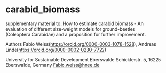 # carabid_biomass
supplementary material to: How to estimate carabid biomass - An evaluation of different size-weight models for ground-beetles (Coleoptera:Carabidae) and a proposition for further improvement.

Authors
Fabio Weiss(https://orcid.org/0000-0003-1078-1528), 
Andreas Linde(https://orcid.org/0000-0002-0230-7722) 

University for Sustainable Development Eberswalde
Schicklerstr. 5, 16225 Eberswalde, Germany
Fabio.weiss@hnee.de
